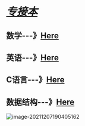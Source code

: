# *<u>**专接本**</u>*

## 数学---》[Here](https://github.com/letengzz/985211/tree/master/Math)

## 英语---》[Here](https://github.com/letengzz/985211/tree/master/English)

## C语言---》[Here](https://github.com/letengzz/985211/tree/master/C_Program)

## 数据结构---》[Here](https://github.com/letengzz/985211/tree/master/Principle%20of%20Microcomputer)

![image-20211207190405162](https://cdn.jsdelivr.net/gh/letengzz/Two-C/img/image-20211207190405162.png)
